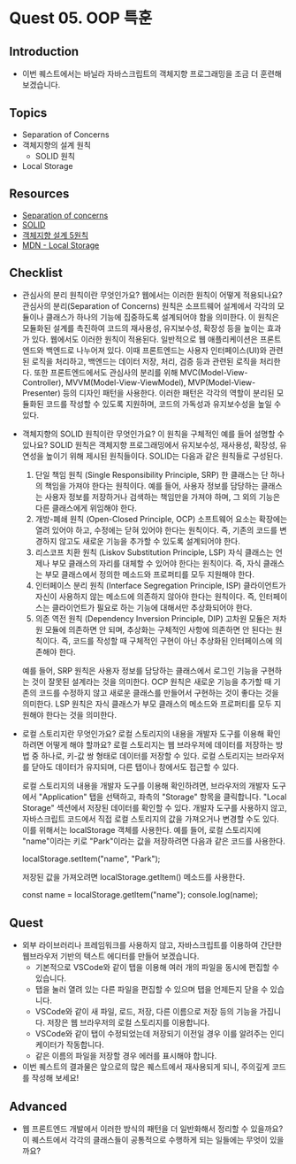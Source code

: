 # Quest 05. OOP 특훈

## Introduction

- 이번 퀘스트에서는 바닐라 자바스크립트의 객체지향 프로그래밍을 조금 더 훈련해 보겠습니다.

## Topics

- Separation of Concerns
- 객체지향의 설계 원칙
  - SOLID 원칙
- Local Storage

## Resources

- [Separation of concerns](https://jonbellah.com/articles/separation-of-concerns/)
- [SOLID](https://en.wikipedia.org/wiki/SOLID)
- [객체지향 설계 5원칙](https://webdoli.tistory.com/210)
- [MDN - Local Storage](https://developer.mozilla.org/ko/docs/Web/API/Window/localStorage)

## Checklist

- 관심사의 분리 원칙이란 무엇인가요? 웹에서는 이러한 원칙이 어떻게 적용되나요?
  관심사의 분리(Separation of Concerns) 원칙은 소프트웨어 설계에서 각각의 모듈이나 클래스가 하나의 기능에 집중하도록 설계되어야 함을 의미한다. 이 원칙은 모듈화된 설계를 촉진하여 코드의 재사용성, 유지보수성, 확장성 등을 높이는 효과가 있다.
  웹에서도 이러한 원칙이 적용된다. 일반적으로 웹 애플리케이션은 프론트엔드와 백엔드로 나누어져 있다. 이때 프론트엔드는 사용자 인터페이스(UI)와 관련된 로직을 처리하고, 백엔드는 데이터 저장, 처리, 검증 등과 관련된 로직을 처리한다.
  또한 프론트엔드에서도 관심사의 분리를 위해 MVC(Model-View-Controller), MVVM(Model-View-ViewModel), MVP(Model-View-Presenter) 등의 디자인 패턴을 사용한다. 이러한 패턴은 각각의 역할이 분리된 모듈화된 코드를 작성할 수 있도록 지원하며, 코드의 가독성과 유지보수성을 높일 수 있다.

- 객체지향의 SOLID 원칙이란 무엇인가요? 이 원칙을 구체적인 예를 들어 설명할 수 있나요?
  SOLID 원칙은 객체지향 프로그래밍에서 유지보수성, 재사용성, 확장성, 유연성을 높이기 위해 제시된 원칙들이다. SOLID는 다음과 같은 원칙들로 구성된다.

  1. 단일 책임 원칙 (Single Responsibility Principle, SRP)
     한 클래스는 단 하나의 책임을 가져야 한다는 원칙이다.
     예를 들어, 사용자 정보를 담당하는 클래스는 사용자 정보를 저장하거나 검색하는 책임만을 가져야 하며, 그 외의 기능은 다른 클래스에게 위임해야 한다.
  2. 개방-폐쇄 원칙 (Open-Closed Principle, OCP)
     소프트웨어 요소는 확장에는 열려 있어야 하고, 수정에는 닫혀 있어야 한다는 원칙이다.
     즉, 기존의 코드를 변경하지 않고도 새로운 기능을 추가할 수 있도록 설계되어야 한다.
  3. 리스코프 치환 원칙 (Liskov Substitution Principle, LSP)
     자식 클래스는 언제나 부모 클래스의 자리를 대체할 수 있어야 한다는 원칙이다.
     즉, 자식 클래스는 부모 클래스에서 정의한 메소드와 프로퍼티를 모두 지원해야 한다.
  4. 인터페이스 분리 원칙 (Interface Segregation Principle, ISP)
     클라이언트가 자신이 사용하지 않는 메소드에 의존하지 않아야 한다는 원칙이다.
     즉, 인터페이스는 클라이언트가 필요로 하는 기능에 대해서만 추상화되어야 한다.
  5. 의존 역전 원칙 (Dependency Inversion Principle, DIP)
     고차원 모듈은 저차원 모듈에 의존하면 안 되며, 추상화는 구체적인 사항에 의존하면 안 된다는 원칙이다.
     즉, 코드를 작성할 때 구체적인 구현이 아닌 추상화된 인터페이스에 의존해야 한다.

  예를 들어, SRP 원칙은 사용자 정보를 담당하는 클래스에서 로그인 기능을 구현하는 것이 잘못된 설계라는 것을 의미한다. OCP 원칙은 새로운 기능을 추가할 때 기존의 코드를 수정하지 않고 새로운 클래스를 만들어서 구현하는 것이 좋다는 것을 의미한다. LSP 원칙은 자식 클래스가 부모 클래스의 메소드와 프로퍼티를 모두 지원해야 한다는 것을 의미한다.

- 로컬 스토리지란 무엇인가요? 로컬 스토리지의 내용을 개발자 도구를 이용해 확인하려면 어떻게 해야 할까요?
  로컬 스토리지는 웹 브라우저에 데이터를 저장하는 방법 중 하나로, 키-값 쌍 형태로 데이터를 저장할 수 있다. 로컬 스토리지는 브라우저를 닫아도 데이터가 유지되며, 다른 탭이나 창에서도 접근할 수 있다.

  로컬 스토리지의 내용을 개발자 도구를 이용해 확인하려면, 브라우저의 개발자 도구에서 "Application" 탭을 선택하고, 좌측의 "Storage" 항목을 클릭합니다. "Local Storage" 섹션에서 저장된 데이터를 확인할 수 있다. 개발자 도구를 사용하지 않고, 자바스크립트 코드에서 직접 로컬 스토리지의 값을 가져오거나 변경할 수도 있다. 이를 위해서는 localStorage 객체를 사용한다. 예를 들어, 로컬 스토리지에 "name"이라는 키로 "Park"이라는 값을 저장하려면 다음과 같은 코드를 사용한다.

  localStorage.setItem("name", "Park");

  저장된 값을 가져오려면 localStorage.getItem() 메소드를 사용한다.

  const name = localStorage.getItem("name");
  console.log(name);

## Quest

- 외부 라이브러리나 프레임워크를 사용하지 않고, 자바스크립트를 이용하여 간단한 웹브라우저 기반의 텍스트 에디터를 만들어 보겠습니다.
  - 기본적으로 VSCode와 같이 탭을 이용해 여러 개의 파일을 동시에 편집할 수 있습니다.
  - 탭을 눌러 열려 있는 다른 파일을 편집할 수 있으며 탭을 언제든지 닫을 수 있습니다.
  - VSCode와 같이 새 파일, 로드, 저장, 다른 이름으로 저장 등의 기능을 가집니다. 저장은 웹 브라우저의 로컬 스토리지를 이용합니다.
  - VSCode와 같이 탭이 수정되었는데 저장되기 이전일 경우 이를 알려주는 인디케이터가 작동합니다.
  - 같은 이름의 파일을 저장할 경우 에러를 표시해야 합니다.
- 이번 퀘스트의 결과물은 앞으로의 많은 퀘스트에서 재사용되게 되니, 주의깊게 코드를 작성해 보세요!

## Advanced

- 웹 프론트엔드 개발에서 이러한 방식의 패턴을 더 일반화해서 정리할 수 있을까요? 이 퀘스트에서 각각의 클래스들이 공통적으로 수행하게 되는 일들에는 무엇이 있을까요?

